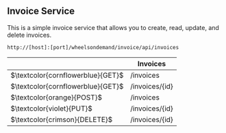 
## Invoice Service

This is a simple invoice service that allows you to create, read, update, and delete invoices.

<table>
    <thead>
        <tr>
            <th></th>
            <th>Invoices</th>
        </tr>
    </thead>
    <tbody>
    <code>http://[host]:[port]/wheelsondemand/invoice/api/invoices</code>
        <tr>
            <td>$\textcolor{cornflowerblue}{GET}$</td>
            <td>/invoices</td>
        </tr>
        <tr>
            <td>$\textcolor{cornflowerblue}{GET}$</td>
            <td>/invoices/{id}</td>
        </tr>
        <tr>
            <td>$\textcolor{orange}{POST}$</td>
            <td>/invoices</td>
        </tr>
        <tr>
            <td>$\textcolor{violet}{PUT}$</td>
            <td>/invoices/{id}</td>
        </tr>
        <tr>
            <td>$\textcolor{crimson}{DELETE}$</td>
            <td>/invoices/{id}</td>
        </tr>
    </tbody>
</table>
